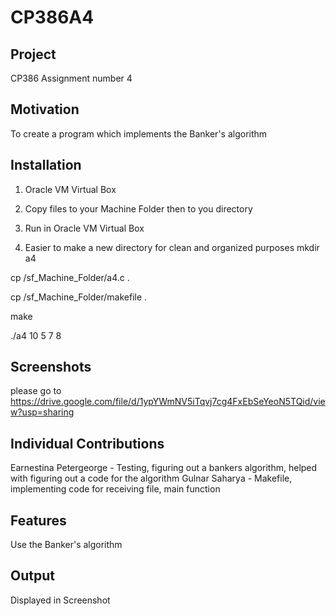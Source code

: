 # CP386A4
## Project
CP386 Assignment number 4 
## Motivation
To create a program which implements the Banker's algorithm
## Installation
1. Oracle VM Virtual Box

2. Copy files to your Machine Folder then to you directory 

3. Run in Oracle VM Virtual Box

4. Easier to make a new directory for clean and organized purposes
mkdir a4

cp /sf_Machine_Folder/a4.c .

cp /sf_Machine_Folder/makefile .

make

./a4 10 5 7 8
## Screenshots
please go to 
https://drive.google.com/file/d/1ypYWmNV5iTqvj7cg4FxEbSeYeoN5TQid/view?usp=sharing

## Individual Contributions
Earnestina Petergeorge - Testing, figuring out a bankers algorithm, helped with figuring out a code for the algorithm
Gulnar Saharya - Makefile, implementing code for receiving file, main function

## Features
  Use the Banker's algorithm 
## Output
Displayed in Screenshot
  
